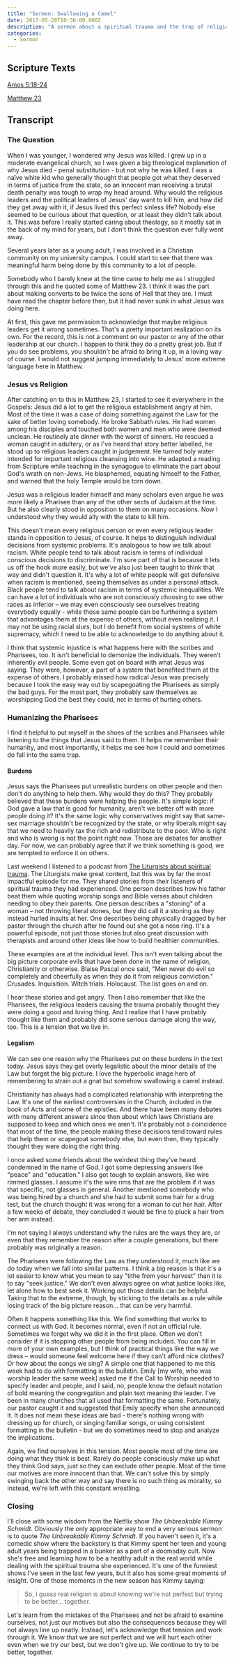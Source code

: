 ```yaml
---
title: "Sermon: Swallowing a Camel"
date: 2017-05-28T10:30:00.000Z
description: "A sermon about a spiritual trauma and the trap of religious judgement."
categories:
  - Sermon
---
```


## Scripture Texts

[Amos 5:18-24](https://bibles.org/bible/1fd99b0d5841e19b-02/AMO.5?passageId=AMO.5.18-AMO.5.24&q=amos%205%3A18-24)

[Matthew 23](https://bibles.org/bible/1fd99b0d5841e19b-02/MAT.23?passageId=MAT.23.1-MAT.23.10&q=matthew%2023)

## Transcript

### The Question

When I was younger, I wondered why Jesus was killed. I grew up in a moderate evangelical church, so I was given a big theological explanation of why Jesus died - penal substitution - but not why he was killed. I was a naïve white kid who generally thought that people got what they deserved in terms of justice from the state, so an innocent man receiving a brutal death penalty was tough to wrap my head around. Why would the religious leaders and the political leaders of Jesus' day want to kill him, and how did they get away with it, if Jesus lived this perfect sinless life? Nobody else seemed to be curious about that question, or at least they didn't talk about it. This was before I really started caring about theology, so it mostly sat in the back of my mind for years, but I don't think the question ever fully went away.

Several years later as a young adult, I was involved in a Christian community on my university campus. I could start to see that there was meaningful harm being done by this community to a lot of people.

Somebody who I barely knew at the time came to help me as I struggled through this and he quoted some of Matthew 23. I think it was the part about making converts to be twice the sons of Hell that they are. I must have read the chapter before then, but it had never sunk in what Jesus was doing here.

At first, this gave me permission to acknowledge that maybe religious leaders get it wrong sometimes. That's a pretty important realization on its own. For the record, this is not a comment on our pastor or any of the other leadership at our church. I happen to think they do a pretty great job. But if you do see problems, you shouldn't be afraid to bring it up, in a loving way of course. I would not suggest jumping immediately to Jesus' more extreme language here in Matthew.

### Jesus vs Religion

After catching on to this in Matthew 23, I started to see it everywhere in the Gospels: Jesus did a lot to get the religious establishment angry at him. Most of the time it was a case of doing something against the Law for the sake of better loving somebody. He broke Sabbath rules. He had women among his disciples and touched both women and men who were deemed unclean. He routinely ate dinner with the worst of sinners. He rescued a woman caught in adultery, or as I've heard that story better labelled, he stood up to religious leaders caught in judgement. He turned holy water intended for important religious cleansing into wine. He adapted a reading from Scripture while teaching in the synagogue to eliminate the part about God's wrath on non-Jews. He blasphemed, equating himself to the Father, and warned that the holy Temple would be torn down.

Jesus was a religious leader himself and many scholars even argue he was more likely a Pharisee than any of the other sects of Judaism at the time. But he also clearly stood in opposition to them on many occasions. Now I understood why they would ally with the state to kill him.

This doesn't mean every religious person or even every religious leader stands in opposition to Jesus, of course. It helps to distinguish individual decisions from systemic problems. It's analogous to how we talk about racism. White people tend to talk about racism in terms of individual conscious decisions to discriminate. I'm sure part of that is because it lets us off the hook more easily, but we've also just been taught to think that way and didn't question it. It's why a lot of white people will get defensive when racism is mentioned, seeing themselves as under a personal attack. Black people tend to talk about racism in terms of systemic inequalities. We can have a lot of individuals who are not consciously choosing to see other races as inferior – we may even consciously see ourselves treating everybody equally - while those same people can be furthering a system that advantages them at the expense of others, without even realizing it. I may not be using racial slurs, but I do benefit from social systems of white supremacy, which I need to be able to acknowledge to do anything about it.

I think that systemic injustice is what happens here with the scribes and Pharisees, too. It isn't beneficial to demonize the individuals. They weren't inherently evil people. Some even got on board with what Jesus was saying. They were, however, a part of a system that benefited them at the expense of others. I probably missed how radical Jesus was precisely because I took the easy way out by scapegoating the Pharisees as simply the bad guys. For the most part, they probably saw themselves as worshipping God the best they could, not in terms of hurting others.

### Humanizing the Pharisees

I find it helpful to put myself in the shoes of the scribes and Pharisees while listening to the things that Jesus said to them. It helps me remember their humanity, and most importantly, it helps me see how I could and sometimes do fall into the same trap.

#### Burdens

Jesus says the Pharisees put unrealistic burdens on other people and then don't do anything to help them. Why would they do this? They probably believed that these burdens were helping the people. It's simple logic: if God gave a law that is good for humanity, aren't we better off with more people doing it? It's the same logic why conservatives might say that same-sex marriage shouldn't be recognized by the state, or why liberals might say that we need to heavily tax the rich and redistribute to the poor. Who is right and who is wrong is not the point right now. Those are debates for another day. For now, we can probably agree that if we think something is good, we are tempted to enforce it on others.

Last weekend I listened to a podcast from [The Liturgists about spiritual trauma](http://www.theliturgists.com/podcast/2017/5/16/spiritual-trauma). The Liturgists make great content, but this was by far the most impactful episode for me. They shared stories from their listeners of spiritual trauma they had experienced. One person describes how his father beat them while quoting worship songs and Bible verses about children needing to obey their parents. One person describes a "stoning" of a woman – not throwing literal stones, but they did call it a stoning as they instead hurled insults at her. One describes being physically dragged by her pastor through the church after he found out she got a nose ring. It's a powerful episode, not just those stories but also great discussion with therapists and around other ideas like how to build healthier communities.

These examples are at the individual level. This isn't even talking about the big picture corporate evils that have been done in the name of religion, Christianity or otherwise. Blaise Pascal once said, "Men never do evil so completely and cheerfully as when they do it from religious conviction." Crusades. Inquisition. Witch trials. Holocaust. The list goes on and on.

I hear these stories and get angry. Then I also remember that like the Pharisees, the religious leaders causing the trauma probably thought they were doing a good and loving thing. And I realize that I have probably thought like them and probably did some serious damage along the way, too. This is a tension that we live in.

#### Legalism

We can see one reason why the Pharisees put on these burdens in the text today. Jesus says they get overly legalistic about the minor details of the Law but forget the big picture. I love the hyperbolic image here of remembering to strain out a gnat but somehow swallowing a camel instead.

Christianity has always had a complicated relationship with interpreting the Law. It's one of the earliest controversies in the Church, included in the book of Acts and some of the epistles. And there have been many debates with many different answers since then about which laws Christians are supposed to keep and which ones we aren't. It's probably not a coincidence that most of the time, the people making these decisions tend toward rules that help them or scapegoat somebody else, but even then, they typically thought they were doing the right thing.

I once asked some friends about the weirdest thing they've heard condemned in the name of God. I got some depressing answers like "peace" and "education." I also got tough to explain answers, like wire rimmed glasses. I assume it's the wire rims that are the problem if it was that specific, not glasses in general. Another mentioned somebody who was being hired by a church and she had to submit some hair for a drug test, but the church thought it was wrong for a woman to cut her hair. After a few weeks of debate, they concluded it would be fine to pluck a hair from her arm instead.

I'm not saying I always understand why the rules are the ways they are, or even that they remember the reason after a couple generations, but there probably was originally a reason.

The Pharisees were following the Law as they understood it, much like we do today when we fall into similar patterns. I think a big reason is that it's a lot easier to know what you mean to say "tithe from your harvest" than it is to say "seek justice." We don't even always agree on what justice looks like, let alone how to best seek it. Working out those details can be helpful. Taking that to the extreme, though, by sticking to the details as a rule while losing track of the big picture reason... that can be very harmful.

Often it happens something like this. We find something that works to connect us with God. It becomes normal, even if not an official rule. Sometimes we forget why we did it in the first place. Often we don't consider if it is stopping other people from being included. You can fill in more of your own examples, but I think of practical things like the way we dress – would someone feel welcome here if they can't afford nice clothes? Or how about the songs we sing? A simple one that happened to me this week had to do with formatting in the bulletin. Emily \[my wife, who was worship leader the same week\] asked me if the Call to Worship needed to specify leader and people, and I said, no, people know the default notation of bold meaning the congregation and plain text meaning the leader. I've been in many churches that all used that formatting the same. Fortunately, our pastor caught it and suggested that Emily specify when she announced it. It does not mean these ideas are bad - there's nothing wrong with dressing up for church, or singing familiar songs, or using consistent formatting in the bulletin - but we do sometimes need to stop and analyze the implications.

Again, we find ourselves in this tension. Most people most of the time are doing what they think is best. Rarely do people consciously make up what they think God says, just so they can exclude other people. Most of the time our motives are more innocent than that. We can't solve this by simply swinging back the other way and say there is no such thing as morality, so instead, we're left with this constant wrestling.

### Closing

I'll close with some wisdom from the Netflix show _The Unbreakable Kimmy Schmidt_. Obviously the only appropriate way to end a very serious sermon is to quote _The Unbreakable Kimmy Schmidt_. If you haven't seen it, it's a comedic show where the backstory is that Kimmy spent her teen and young adult years being trapped in a bunker as a part of a doomsday cult. Now she's free and learning how to be a healthy adult in the real world while dealing with the spiritual trauma she experienced. It's one of the funniest shows I've seen in the last few years, but it also has some great moments of insight. One of those moments in the new season has Kimmy saying:

> So, I guess real religion is about knowing we're not perfect but trying to be better... together.

Let's learn from the mistakes of the Pharisees and not be afraid to examine ourselves, not just our motives but also the consequences because they will not always line up neatly. Instead, let's acknowledge that tension and work through it. We know that we are not perfect and we will hurt each other even when we try our best, but we don't give up. We continue to try to be better, together.
